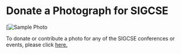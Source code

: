 # Donate a Photograph for SIGCSE

[![Sample Photo](https://lh3.googleusercontent.com/3nurjac9KLV4bZoBYqyhb5dPEWOQ3XGjwcHMAgkTxtCQ6voRmXk74O5XIEWcW5NCAw)

To donate or contribute a photo for any of the SIGCSE conferences or events, please click [here.](https://docs.google.com/forms/d/e/1FAIpQLSc3gqLyCJMQllWBvMDEQ8riJOh_hdyDej3vZ16JVjoxmbd8EQ/viewform)

